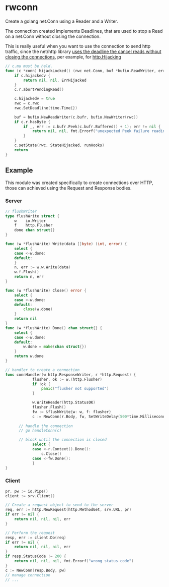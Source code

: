 # rwconn

Create a golang net.Conn using a Reader and a Writer.

The connection created implements Deadlines, that are used to stop a Read on a net.Conn without closing the connection.

This is really useful when you want to use the connection to send http traffic, since the net/http library [uses the deadline
the cancel reads without closing the connections](https://groups.google.com/g/golang-nuts/c/VPVWFrpIEyo/m/d5CdnIsPAwAJ), per example, for [http.Hijacking](https://github.com/golang/go/blob/527ace0ffa81d59698d3a78ac3545de7295ea76b/src/net/http/server.go#L315-L334
)

```go
// c.mu must be held.
func (c *conn) hijackLocked() (rwc net.Conn, buf *bufio.ReadWriter, err error) {
	if c.hijackedv {
		return nil, nil, ErrHijacked
	}
	c.r.abortPendingRead()

	c.hijackedv = true
	rwc = c.rwc
	rwc.SetDeadline(time.Time{})

	buf = bufio.NewReadWriter(c.bufr, bufio.NewWriter(rwc))
	if c.r.hasByte {
		if _, err := c.bufr.Peek(c.bufr.Buffered() + 1); err != nil {
			return nil, nil, fmt.Errorf("unexpected Peek failure reading buffered byte: %v", err)
		}
	}
	c.setState(rwc, StateHijacked, runHooks)
	return
}
```

## Example

This module was created specifically to create connections over HTTP, those can achieved using the Request and Response bodies.

### Server

```go
// flushWriter
type flushWrite struct {
	w    io.Writer
	f    http.Flusher
	done chan struct{}
}

func (w *flushWrite) Write(data []byte) (int, error) {
	select {
	case <-w.done:
	default:
	}
	n, err := w.w.Write(data)
	w.f.Flush()
	return n, err
}

func (w *flushWrite) Close() error {
	select {
	case <-w.done:
	default:
		close(w.done)
	}
	return nil
}
func (w *flushWrite) Done() chan struct{} {
	select {
	case <-w.done:
	default:
		w.done = make(chan struct{})
	}
	return w.done
}

// handler to create a connection
func connHandler(w http.ResponseWriter, r *http.Request) {
			flusher, ok := w.(http.Flusher)
			if !ok {
				panic("flusher not supported")
			}

			w.WriteHeader(http.StatusOK)
			flusher.Flush()
			fw := &flushWrite{w: w, f: flusher}
			c := NewConn(r.Body, fw, SetWriteDelay(500*time.Millisecond))
      
      // handle the connection
      // go handleConn(c)

      // block until the connection is closed
			select {
			case <-r.Context().Done():
				c.Close()
			case <-fw.Done():
			}
}
```

### Client

```go
pr, pw := io.Pipe()
client := srv.Client()

// Create a request object to send to the server
req, err := http.NewRequest(http.MethodGet, srv.URL, pr)
if err != nil {
	return nil, nil, nil, err
}

// Perform the request
resp, err := client.Do(req)
if err != nil {
	return nil, nil, nil, err
}
if resp.StatusCode != 200 {
	return nil, nil, nil, fmt.Errorf("wrong status code")
}
c := NewConn(resp.Body, pw)
// manage connection
// ...
```




